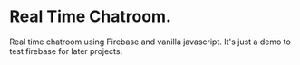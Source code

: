 # Real Time Chatroom.
Real time chatroom using Firebase and vanilla javascript. 
It's just a demo to test firebase for later projects.